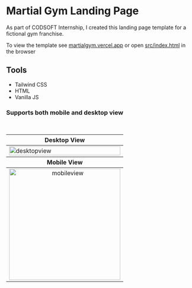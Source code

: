 # Martial Gym Landing Page

As part of CODSOFT Internship, I created this landing page template for a fictional gym franchise.

To view the template see [martialgym.vercel.app](https://martialgym.vercel.app/) or open [src/index.html](./src/index.html) in the browser

## Tools

* Tailwind CSS
* HTML
* Vanilla JS


### Supports both mobile and desktop view
<br>
<table  align="center">
    <col width="100%">
    <col width="100%">
    <thead>
    <tr>
        <th>Desktop View</th>
    </tr>
    </thead>
    <tbody>
    <tr>
        <td><img width="100%" src="https://i.ibb.co/648Xgjc/desktopview.png" alt="desktopview" border="0"></td>
    </tr>
    </tbody>
    <thead>
    <tr>
        <th>Mobile View</th>
    </tr>
    </thead>
    <tbody>
    <tr>
        <td align="center"><img height="300" src="https://i.ibb.co/7t8nrWN/mobileview.png" alt="mobileview" border="0"></td>
    </tr>
    </tbody>
</table>
